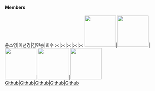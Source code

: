 ####  Members  

윤소영|이선경|김민승|희수
:-:|:-:|:-:|:-:|:-:
<img src='https://velog.velcdn.com/images/devysy55/post/6ca48777-cf57-4c9c-a753-945d482f6fcd/image.gif' width=100px></img>|<img src='https://velog.velcdn.com/images/devysy55/post/b257a753-97cf-4483-9a81-a8ffba96d3e6/image.gif' width=100px></img>|<img src='https://velog.velcdn.com/images/devysy55/post/6ca48777-cf57-4c9c-a753-945d482f6fcd/image.gif' width=100px></img>|<img src='https://user-images.githubusercontent.com/57610590/172329763-65d800b5-0ee6-40a3-9f0c-4db8d8de04b5.JPG' width=100px></img>|<img src='https://velog.velcdn.com/images/devysy55/post/a4f8ca44-9a19-4d2b-85db-a9718b7e7bc9/image.gif' width=100px></img>
[Github](https://github.com/Wingseter)|[Github](https://github.com/jj150618)|[Github](https://github.com/barobaro9842)|[Github](https://github.com/Jonghyunchoi94)|[Github](https://github.com/c0natus)

